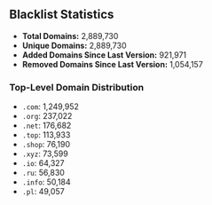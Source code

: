 ## Blacklist Statistics

- **Total Domains:** 2,889,730
- **Unique Domains:** 2,889,730
- **Added Domains Since Last Version:** 921,971
- **Removed Domains Since Last Version:** 1,054,157

### Top-Level Domain Distribution

-  `.com`: 1,249,952
-  `.org`: 237,022
-  `.net`: 176,682
-  `.top`: 113,933
-  `.shop`: 76,190
-  `.xyz`: 73,599
-  `.io`: 64,327
-  `.ru`: 56,830
-  `.info`: 50,184
-  `.pl`: 49,057
